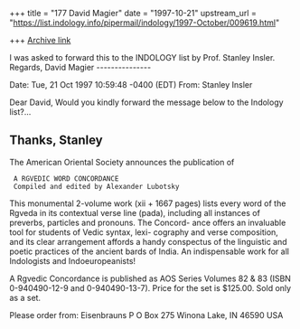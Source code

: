 +++
title = "177 David Magier"
date = "1997-10-21"
upstream_url = "https://list.indology.info/pipermail/indology/1997-October/009619.html"

+++
[Archive link](https://list.indology.info/pipermail/indology/1997-October/009619.html)

I was asked to forward this to the INDOLOGY list by Prof. Stanley
Insler.  Regards,  David Magier
                ---------------

Date: Tue, 21 Oct 1997 10:59:48 -0400 (EDT)
From: Stanley Insler <insler-stanley at yale.edu>

Dear David,
  Would you kindly forward the message below to the Indology list?...

  Thanks, Stanley
------------------------------------------------------------------

The American Oriental Society announces the publication of

     A RGVEDIC WORD CONCORDANCE
     Compiled and edited by Alexander Lubotsky

This monumental 2-volume work (xii + 1667 pages) lists every
word of the Rgveda in its contextual verse line (pada), including
all instances of preverbs, particles and pronouns.  The Concord-
ance offers an invaluable tool for students of Vedic syntax, lexi-
cography and verse composition, and its clear arrangement
affords a handy conspectus of the linguistic and poetic practices
of the ancient bards of India.  An indispensable work for all
Indologists and Indoeuropeanists!

A Rgvedic Concordance is published as AOS Series Volumes
82 & 83 (ISBN 0-940490-12-9 and 0-940490-13-7).  Price for
the set is $125.00.  Sold only as a set.

Please order from:  Eisenbrauns
                    P O Box 275
                    Winona Lake, IN 46590
                    USA




